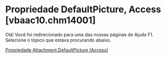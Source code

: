 
# Propriedade DefaultPicture, Access [vbaac10.chm14001]

Olá! Você foi redirecionado para uma das nossas páginas de Ajuda F1. Selecione o tópico que estava procurando abaixo.

[Propriedade Attachment.DefaultPicture (Access)](http://msdn.microsoft.com/library/98bc9637-50c9-5831-8170-a32abe5915bc%28Office.15%29.aspx)
